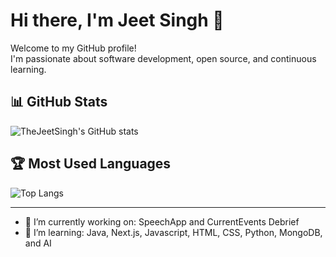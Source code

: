 # Hi there, I'm Jeet Singh 👋

Welcome to my GitHub profile!  
I'm passionate about software development, open source, and continuous learning.

## 📊 GitHub Stats

![TheJeetSingh's GitHub stats](https://github-readme-stats.vercel.app/api?username=TheJeetSingh&show_icons=true&theme=radical)

## 🏆 Most Used Languages

![Top Langs](https://github-readme-stats.vercel.app/api/top-langs/?username=TheJeetSingh&layout=compact&theme=radical)

---

- 🔭 I’m currently working on: SpeechApp and CurrentEvents Debrief
- 🌱 I’m learning: Java, Next.js, Javascript, HTML, CSS, Python, MongoDB, and AI

<!--
**TheJeetSingh/TheJeetSingh** is a ✨ _special_ ✨ repository because its README.md (this file) appears on your GitHub profile.
-->
